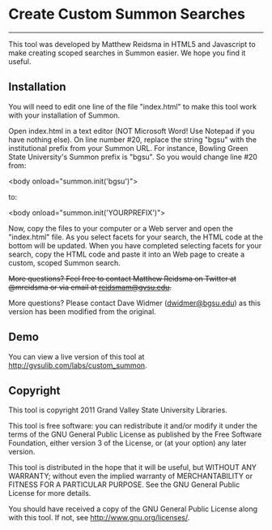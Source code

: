 # Create Custom Summon Searches

---

This tool was developed by Matthew Reidsma in HTML5 and Javascript to make creating scoped searches in Summon easier. We hope you find it useful.

## Installation

You will need to edit one line of the file "index.html" to make this tool work with your installation of Summon.

Open index.html in a text editor (NOT Microsoft Word! Use Notepad if you have nothing else). On line number #20, replace the string "bgsu" with the institutional prefix from your Summon URL. For instance, Bowling Green State University's Summon prefix is "bgsu". So you would change line #20 from:

&lt;body onload="summon.init('bgsu')"&gt;

to:

&lt;body onload="summon.init('YOURPREFIX')"&gt;

Now, copy the files to your computer or a Web server and open the "index.html" file. As you select facets for your search, the HTML code at the bottom will be updated. When you have completed selecting facets for your search, copy the HTML code and paste it into an Web page to create a custom, scoped Summon search.

<strike>More questions? Feel free to contact Matthew Reidsma on Twitter at @mreidsma or via email at reidsmam@gvsu.edu.</strike>

More questions? Please contact Dave Widmer (dwidmer@bgsu.edu) as this version has been modified from the original.

## Demo

You can view a live version of this tool at http://gvsulib.com/labs/custom_summon.

## Copyright

This tool is copyright 2011 Grand Valley State University Libraries. 

This tool is free software: you can redistribute it and/or modify it under the terms of the GNU General Public License as published by the Free Software Foundation, either version 3 of the License, or (at your option) any later version.

This tool is distributed in the hope that it will be useful, but WITHOUT ANY WARRANTY; without even the implied warranty of MERCHANTABILITY or FITNESS FOR A PARTICULAR PURPOSE. See the GNU General Public License for more details.

You should have received a copy of the GNU General Public License along with this tool. If not, see <http://www.gnu.org/licenses/>.